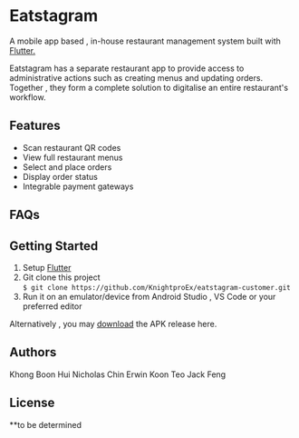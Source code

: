 # Eatstagram

A mobile app based , in-house restaurant management system built with [Flutter.](https://flutter.dev/) 

Eatstagram has a separate restaurant app to provide access to administrative actions such as creating menus and updating orders. Together , they form a complete solution to digitalise an entire restaurant's workflow.  

## Features 
* Scan restaurant QR codes
* View full restaurant menus 
* Select and place orders
* Display order status
* Integrable payment gateways 

## FAQs 

## Getting Started
1. Setup [Flutter](https://flutter.dev/docs/get-started/install)
2. Git clone this project  
`$ git clone https://github.com/KnightproEx/eatstagram-customer.git`
3. Run it on an emulator/device from Android Studio , VS Code or your preferred editor

Alternatively , you may [download]() the APK release here.

## Authors 
Khong Boon Hui 
Nicholas Chin 
Erwin Koon 
Teo Jack Feng

## License
**to be determined
